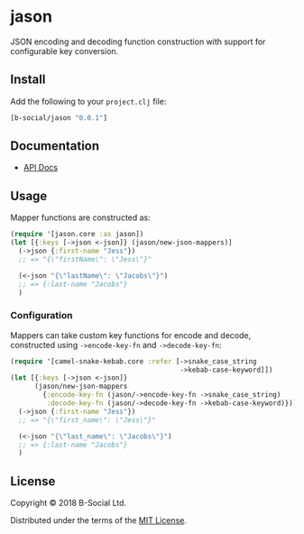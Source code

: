 # jason

JSON encoding and decoding function construction with support for configurable 
key conversion.

## Install

Add the following to your `project.clj` file:

```clj
[b-social/jason "0.0.1"]
```

## Documentation

* [API Docs](http://b-social.github.io/jason)

## Usage

Mapper functions are constructed as:

```clojure
(require '[jason.core :as jason])
(let [{:keys [->json <-json]} (jason/new-json-mappers)]
  (->json {:first-name "Jess"})
  ;; => "{\"firstName\": \"Jess\"}"

  (<-json "{\"lastName\": \"Jacobs\"}")
  ;; => {:last-name "Jacobs"}
  )
```

### Configuration

Mappers can take custom key functions for encode and decode, constructed using
`->encode-key-fn` and `->decode-key-fn`:

```clojure
(require '[camel-snake-kebab.core :refer [->snake_case_string
                                          ->kebab-case-keyword]])
(let [{:keys [->json <-json]}
      (jason/new-json-mappers
        {:encode-key-fn (jason/->encode-key-fn ->snake_case_string)
         :decode-key-fn (jason/->decode-key-fn ->kebab-case-keyword)})]
  (->json {:first-name "Jess"})
  ;; => "{\"first_name\": \"Jess\"}"

  (<-json "{\"last_name\": \"Jacobs\"}")
  ;; => {:last-name "Jacobs"}
  )
```

## License

Copyright © 2018 B-Social Ltd.

Distributed under the terms of the 
[MIT License](http://opensource.org/licenses/MIT).
